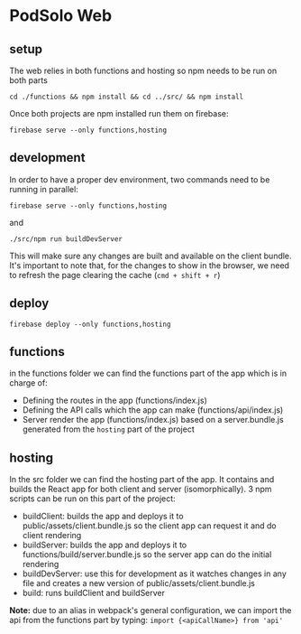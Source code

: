 # PodSolo Web

## setup
The web relies in both functions and hosting so npm needs to be run on both parts

```
cd ./functions && npm install && cd ../src/ && npm install
```

Once both projects are npm installed run them on firebase:

```
firebase serve --only functions,hosting
```

## development
In order to have a proper dev environment, two commands need to be running in parallel:
```
firebase serve --only functions,hosting
```

and

```
./src/npm run buildDevServer
```
This will make sure any changes are built and available on the client bundle. It's important to note that, for the changes to show in the browser, we need to refresh the page clearing the cache (`cmd + shift + r`)

## deploy
```
firebase deploy --only functions,hosting
```

## functions
in the functions folder we can find the functions part of the app which is in charge of:
- Defining the routes in the app (functions/index.js)
- Defining the API calls which the app can make (functions/api/index.js)
- Server render the app (functions/index.js) based on a server.bundle.js generated from the `hosting` part of the project  

## hosting
In the src folder we can find the hosting part of the app. It contains and builds the React app for both client and server (isomorphically). 3 npm scripts can be run on this part of the project:
- buildClient: builds the app and deploys it to public/assets/client.bundle.js so the client app can request it and do client rendering
- buildServer: builds the app and deploys it to functions/build/server.bundle.js so the server app can do the initial rendering
- buildDevServer: use this for development as it watches changes in any file and creates a new version of public/assets/client.bundle.js
- build: runs buildClient and buildServer

**Note:** due to an alias in webpack's general configuration, we can import the api from the functions part by typing: `import {<apiCallName>} from 'api'`
